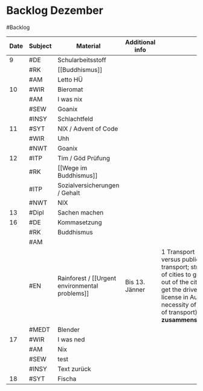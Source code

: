 # Backlog Dezember
#Backlog 

| Date | Subject | Material                                       | Additional info |                                                                                                                                                                                                               |
| ---- | ------- | ---------------------------------------------- | --------------- | ------------------------------------------------------------------------------------------------------------------------------------------------------------------------------------------------------------- |
| 9    | #DE     | Schularbeitsstoff                              |                 |                                                                                                                                                                                                               |
|      | #RK     | [[Buddhismus]]                                 |                 |                                                                                                                                                                                                               |
|      | #AM     | Letto HÜ                                       |                 |                                                                                                                                                                                                               |
| 10   | #WIR    | Bieromat                                       |                 |                                                                                                                                                                                                               |
|      | #AM     | I was nix                                      |                 |                                                                                                                                                                                                               |
|      | #SEW    | Goanix                                         |                 |                                                                                                                                                                                                               |
|      | #INSY   | Schlachtfeld                                   |                 |                                                                                                                                                                                                               |
| 11   | #SYT    | NIX / Advent of Code                           |                 |                                                                                                                                                                                                               |
|      | #WIR    | Uhh                                            |                 |                                                                                                                                                                                                               |
|      | #NWT    | Goanix                                         |                 |                                                                                                                                                                                                               |
| 12   | #ITP    | Tim / Göd Prüfung                              |                 |                                                                                                                                                                                                               |
|      | #RK     | [[Wege im Buddhismus]]                         |                 |                                                                                                                                                                                                               |
|      | #ITP    | Sozialversicherungen / Gehalt                  |                 |                                                                                                                                                                                                               |
|      | #NWT    | NIX                                            |                 |                                                                                                                                                                                                               |
| 13   | #Dipl   | Sachen machen                                  |                 |                                                                                                                                                                                                               |
| 16   | #DE     | Kommasetzung                                   |                 |                                                                                                                                                                                                               |
|      | #RK     | Buddhismus                                     |                 |                                                                                                                                                                                                               |
|      | #AM     |                                                |                 |                                                                                                                                                                                                               |
|      | #EN     | Rainforest / [[Urgent environmental problems]] | Bis 13. Jänner  | 1 Transport (private versus public transport; strategies of cities to get cars out of the city; how to get the driver’s license in Austria; necessity of it; future of transport) **Liste zusammenschreiben** |
|      | #MEDT   | Blender                                        |                 |                                                                                                                                                                                                               |
| 17   | #WIR    | I was ned                                      |                 |                                                                                                                                                                                                               |
|      | #AM     | Nix                                            |                 |                                                                                                                                                                                                               |
|      | #SEW    | test                                           |                 |                                                                                                                                                                                                               |
|      | #INSY   | Text zurück                                    |                 |                                                                                                                                                                                                               |
| 18   | #SYT    | Fischa                                         |                 |                                                                                                                                                                                                               |
